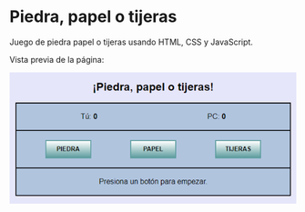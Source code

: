 # Piedra, papel o tijeras
Juego de piedra papel o tijeras usando HTML, CSS y JavaScript.  
  
Vista previa de la página:  
  
<img src="./img/ppot.png" alt="vista previa">
